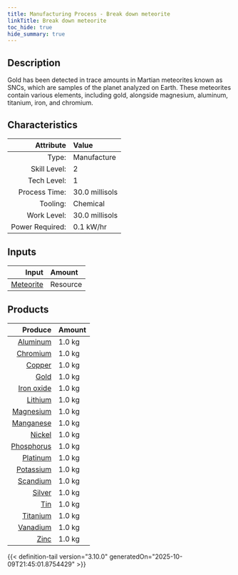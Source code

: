 ```yaml
---
title: Manufacturing Process - Break down meteorite
linkTitle: Break down meteorite
toc_hide: true
hide_summary: true
---
```

<!-- This is generated by the MarsSim HelpGenertor, do not edit. -->

## Description
 &#10;&#9;&#9;&#9;Gold has been detected in trace amounts in Martian meteorites &#10;&#9;&#9;&#9;known as SNCs, which are samples of the planet analyzed on Earth.&#10; &#10; &#9;&#9;&#9;These meteorites contain various elements, including gold, &#10; &#9;&#9;&#9;alongside magnesium, aluminum, titanium, iron, and chromium.&#10;&#10;&#9;&#9;

## Characteristics

| Attribute      | Value |
|--------:|:------|
|Type:|Manufacture|
|Skill Level:|2|
|Tech Level:|1|
|Process Time:|30.0 millisols|
|Tooling:|Chemical|
|Work Level:|30.0 millisols|
|Power Required:|0.1 kW/hr|

## Inputs

| Input      | Amount |
|--------:|:------|
|[Meteorite](/docs/definitions/resource/meteorite)|Resource|18.0 kg|

## Products


| Produce      | Amount |
|--------:|:------|
|[Aluminum](/docs/definitions/resource/aluminum)|1.0 kg|
|[Chromium](/docs/definitions/resource/chromium)|1.0 kg|
|[Copper](/docs/definitions/resource/copper)|1.0 kg|
|[Gold](/docs/definitions/resource/gold)|1.0 kg|
|[Iron oxide](/docs/definitions/resource/iron-oxide)|1.0 kg|
|[Lithium](/docs/definitions/resource/lithium)|1.0 kg|
|[Magnesium](/docs/definitions/resource/magnesium)|1.0 kg|
|[Manganese](/docs/definitions/resource/manganese)|1.0 kg|
|[Nickel](/docs/definitions/resource/nickel)|1.0 kg|
|[Phosphorus](/docs/definitions/resource/phosphorus)|1.0 kg|
|[Platinum](/docs/definitions/resource/platinum)|1.0 kg|
|[Potassium](/docs/definitions/resource/potassium)|1.0 kg|
|[Scandium](/docs/definitions/resource/scandium)|1.0 kg|
|[Silver](/docs/definitions/resource/silver)|1.0 kg|
|[Tin](/docs/definitions/resource/tin)|1.0 kg|
|[Titanium](/docs/definitions/resource/titanium)|1.0 kg|
|[Vanadium](/docs/definitions/resource/vanadium)|1.0 kg|
|[Zinc](/docs/definitions/resource/zinc)|1.0 kg|



{{< definition-tail version="3.10.0" generatedOn="2025-10-09T21:45:01.8754429" >}}



